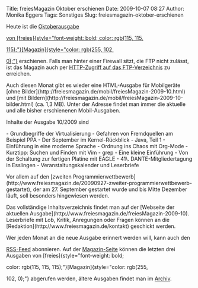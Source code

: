 Title: freiesMagazin Oktober erschienen
Date: 2009-10-07 08:27
Author: Monika Eggers
Tags: Sonstiges
Slug: freiesmagazin-oktober-erschienen

Heute ist die
<a href="ftp://ftp.freiesmagazin.de/2009/freiesMagazin-2009-10.pdf">Oktoberausgabe  

von
[freies]{style="font-weight: bold; color: rgb(115, 115,<br /></p><p>115);"}[Magazin]{style="color: rgb(255, 102,<br /></p><p>0);"}</a>
erschienen. Falls man hinter einer Firewall sitzt, die FTP nicht
zulässt, ist das Magazin auch per [HTTP-Zugriff auf das
FTP-Verzeichnis](http://www.freiesmagazin.de/ftp/2009/freiesMagazin-2009-10.pdf)
zu erreichen.

</p>
Auch diesen Monat gibt es wieder eine HTML-Ausgabe für Mobilgeräte [ohne
Bilder](http://freiesmagazin.de/mobil/freiesMagazin-2009-10.html) und
[mit
Bildern](http://freiesmagazin.de/mobil/freiesMagazin-2009-10-bilder.html)
(ca. 1,3 MB). Unter der Adresse <http://freiesmagazin.de/mobil/> findet
man immer die aktuelle und alle bisher erschienenen Mobil-Ausgaben.

</p>
<!--break--><!--break-->

Inhalte der Ausgabe 10/2009 sind

</p>
-   Grundbegriffe der Virtualisierung
-   Gefahren von Fremdquellen am Beispiel PPA
-   Der September im Kernel-Rückblick
-   Java, Teil 1 - Einführung in eine moderne Sprache
-   Ordnung ins Chaos mit Org-Mode
-   Kurztipp: Suchen und Finden mit Vim
-   grep - Eine kleine Einführung
-   Von der Schaltung zur fertigen Platine mit EAGLE
-   41\. DANTE-Mitgliedertagung in Esslingen
-   Veranstaltungskalender und Leserbriefe

</p>
Vor allem auf den [zweiten
Programmierwettbewerb](http://www.freiesmagazin.de/20090927-zweiter-programmierwettbewerb-gestartet),
der am 27. September gestartet wurde und bis Mitte Dezember läuft, soll
besonders hingewiesen werden.

</p>
Das vollständige Inhaltsverzeichnis findet man auf der [Webseite der
aktuellen Ausgabe](http://www.freiesmagazin.de/freiesMagazin-2009-10).
Leserbriefe mit Lob, Kritik, Anregungen oder Fragen können an die
[Redaktion](http://www.freiesmagazin.de/kontakt) geschickt werden.

</p>
Wer jeden Monat an die neue Ausgabe erinnert werden will, kann auch den  

[RSS-Feed](http://www.freiesmagazin.de/rss.xml) abonnieren. Auf der
[Magazin-Seite](http://www.freiesmagazin.de/magazin) können die letzten
drei Ausgaben von
[freies]{style="font-weight: bold;<br /></p><p>color: rgb(115, 115, 115);"}[Magazin]{style="color: rgb(255,<br /></p><p>102, 0);"}
abgerufen werden, ältere Ausgaben findet man im
[Archiv](http://www.freiesmagazin.de/archiv).

</p>


